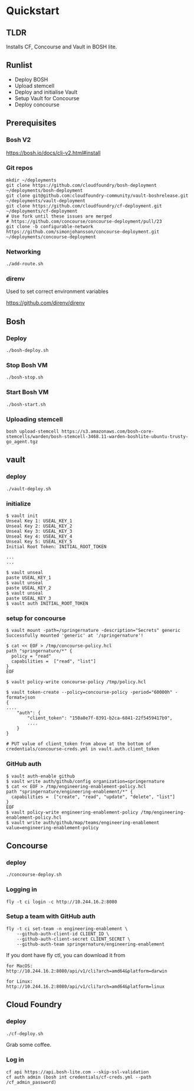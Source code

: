 # Quickstart
## TLDR
Installs CF, Concourse and Vault in BOSH lite.

## Runlist
* Deploy BOSH
* Upload stemcell
* Deploy and initialise Vault
* Setup Vault for Concourse
* Deploy concourse

## Prerequisites
### Bosh V2
https://bosh.io/docs/cli-v2.html#install

### Git repos
```
mkdir ~/deployments
git clone https://github.com/cloudfoundry/bosh-deployment ~/deployments/bosh-deployment
git clone git@github.com:cloudfoundry-community/vault-boshrelease.git ~/deployments/vault-deployment
git clone https://github.com/cloudfoundry/cf-deployment.git ~/deployments/cf-deployment
# Use fork until these issues are merged
# https://github.com/concourse/concourse-deployment/pull/23
git clone -b configurable-network https://github.com/simonjohansson/concourse-deployment.git ~/deployments/concourse-deployment

```

### Networking
`./add-route.sh`

### direnv
Used to set correct environment variables

https://github.com/direnv/direnv

## Bosh
### Deploy
`./bosh-deploy.sh`

### Stop Bosh VM
`./bosh-stop.sh`

### Start Bosh VM
`./bosh-start.sh`

### Uploading stemcell
`bosh upload-stemcell https://s3.amazonaws.com/bosh-core-stemcells/warden/bosh-stemcell-3468.11-warden-boshlite-ubuntu-trusty-go_agent.tgz`

## vault
### deploy
`./vault-deploy.sh`

### initialize
```
$ vault init
Unseal Key 1: USEAL_KEY_1
Unseal Key 2: USEAL_KEY_2
Unseal Key 3: USEAL_KEY_3
Unseal Key 4: USEAL_KEY_4
Unseal Key 5: USEAL_KEY_5
Initial Root Token: INITIAL_ROOT_TOKEN

...
...

$ vault unseal
paste USEAL_KEY_1
$ vault unseal
paste USEAL_KEY_2
$ vault unseal
paste USEAL_KEY_3
$ vault auth INITIAL_ROOT_TOKEN
```

### setup for concourse
```
$ vault mount -path=/springernature -description="Secrets" generic
Successfully mounted 'generic' at '/springernature'!

$ cat << EOF > /tmp/concourse-policy.hcl
path "springernature/*" {
  policy = "read"
  capabilities =  ["read", "list"]
}
EOF

$ vault policy-write concourse-policy /tmp/policy.hcl

$ vault token-create --policy=concourse-policy -period="60000h" -format=json
{
....
	"auth": {
		"client_token": "150a8e7f-8391-b2ca-6841-22f5459417b9",
		....
	}
}

# PUT value of client_token from above at the bottom of credentials/concourse-creds.yml in vault.auth.client_token
```

### GitHub auth
```
$ vault auth-enable github
$ vault write auth/github/config organization=springernature
$ cat << EOF > /tmp/engineering-enablement-policy.hcl
path "springernature/engineering-enablement/*" {
  capabilities =  ["create", "read", "update", "delete", "list"]
}
EOF
$ vault policy-write engineering-enablement-policy /tmp/engineering-enablement-policy.hcl
$ vault write auth/github/map/teams/engineering-enablement value=engineering-enablement-policy
```

## Concourse
### deploy
`./concourse-deploy.sh`

### Logging in
`fly -t ci login -c http://10.244.16.2:8080`

### Setup a team with GitHub auth
```
fly -t ci set-team -n engineering-enablement \
    --github-auth-client-id CLIENT_ID \
    --github-auth-client-secret CLIENT_SECRET \
    --github-auth-team springernature/engineering-enablement
```

If you dont have fly ctl, you can download it from
```
for MacOS:
http://10.244.16.2:8080/api/v1/cli?arch=amd64&platform=darwin

for Linux:
http://10.244.16.2:8080/api/v1/cli?arch=amd64&platform=linux
```

## Cloud Foundry
### deploy
`./cf-deploy.sh`

Grab some coffee.

### Log in
```
cf api https://api.bosh-lite.com --skip-ssl-validation
cf auth admin (bosh int credentials/cf-creds.yml --path /cf_admin_password)
```

